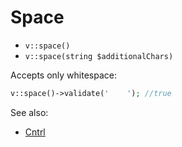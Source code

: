 # Space

- `v::space()`
- `v::space(string $additionalChars)`

Accepts only whitespace:

```php
v::space()->validate('    '); //true
```

See also:

  * [Cntrl](Cntrl.md)
